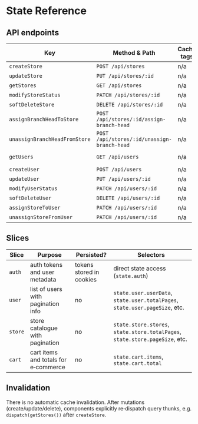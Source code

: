 # State Reference

## API endpoints

| Key | Method & Path | Cache tags | Used in |
|-----|---------------|------------|---------|
| `createStore` | `POST /api/stores` | n/a | `pages/Store.jsx` |
| `updateStore` | `PUT /api/stores/:id` | n/a | `pages/Store.jsx` |
| `getStores` | `GET /api/stores` | n/a | `pages/Store.jsx`, `pages/User.jsx` |
| `modifyStoreStatus` | `PATCH /api/stores/:id` | n/a | `pages/Store.jsx` |
| `softDeleteStore` | `DELETE /api/stores/:id` | n/a | `pages/Store.jsx` |
| `assignBranchHeadToStore` | `POST /api/stores/:id/assign-branch-head` | n/a | `components/Store/BranchHeadModal.jsx`, `components/Store/StoreAssignModal.jsx` |
| `unassignBranchHeadFromStore` | `POST /api/stores/:id/unassign-branch-head` | n/a | `components/Store/BranchHeadModal.jsx`, `components/Store/StoreAssignModal.jsx` |
| `getUsers` | `GET /api/users` | n/a | `pages/User.jsx`, `components/Store/BranchHeadModal.jsx` |
| `createUser` | `POST /api/users` | n/a | `pages/User.jsx` |
| `updateUser` | `PUT /api/users/:id` | n/a | `pages/User.jsx` |
| `modifyUserStatus` | `PATCH /api/users/:id` | n/a | `pages/User.jsx` |
| `softDeleteUser` | `DELETE /api/users/:id` | n/a | `pages/User.jsx` |
| `assignStoreToUser` | `PATCH /api/users/:id` | n/a | `components/Store/StoreAssignModal.jsx` |
| `unassignStoreFromUser` | `PATCH /api/users/:id` | n/a | `components/Store/StoreAssignModal.jsx` |

## Slices

| Slice | Purpose | Persisted? | Selectors |
|-------|---------|------------|-----------|
| `auth` | auth tokens and user metadata | tokens stored in cookies | direct state access (`state.auth`) |
| `user` | list of users with pagination info | no | `state.user.userData`, `state.user.totalPages`, `state.user.pageSize`, etc. |
| `store` | store catalogue with pagination | no | `state.store.stores`, `state.store.totalPages`, `state.store.pageSize`, etc. |
| `cart` | cart items and totals for e‑commerce | no | `state.cart.items`, `state.cart.total` |

## Invalidation

There is no automatic cache invalidation. After mutations (create/update/delete), components explicitly re‑dispatch query thunks, e.g. `dispatch(getStores())` after `createStore`.
